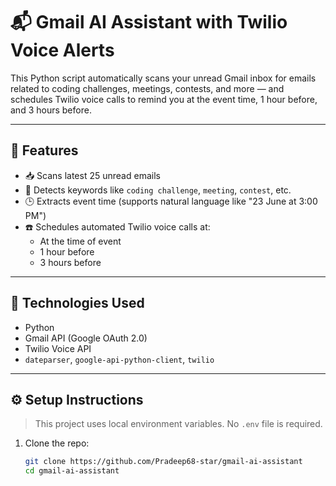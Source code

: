 # 📬 Gmail AI Assistant with Twilio Voice Alerts

This Python script automatically scans your unread Gmail inbox for emails related to coding challenges, meetings, contests, and more — and schedules Twilio voice calls to remind you at the event time, 1 hour before, and 3 hours before.

---

## 🔧 Features

- 📥 Scans latest 25 unread emails
- 🧠 Detects keywords like `coding challenge`, `meeting`, `contest`, etc.
- 🕒 Extracts event time (supports natural language like "23 June at 3:00 PM")
- ☎️ Schedules automated Twilio voice calls at:
  - At the time of event
  - 1 hour before
  - 3 hours before

---

## 📌 Technologies Used

- Python
- Gmail API (Google OAuth 2.0)
- Twilio Voice API
- `dateparser`, `google-api-python-client`, `twilio`

---

## ⚙️ Setup Instructions

> This project uses local environment variables. No `.env` file is required.

1. Clone the repo:
   ```bash
   git clone https://github.com/Pradeep68-star/gmail-ai-assistant
   cd gmail-ai-assistant
